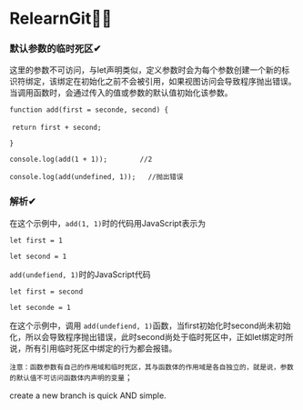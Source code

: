 # RelearnGit🤣🤣

### 默认参数的临时死区✔

这里的参数不可访问，与let声明类似，定义参数时会为每个参数创建一个新的标识符绑定，该绑定在初始化之前不会被引用，如果视图访问会导致程序抛出错误。当调用函数时，会通过传入的值或参数的默认值初始化该参数。

`function add(first = seconde, second) {`

​	`return first + second;`

`}`

`console.log(add(1 + 1));        //2`

`console.log(add(undefined, 1));   //抛出错误`

### 解析✔

在这个示例中，`add(1, 1)`时的代码用JavaScript表示为

`let first = 1`

`let second = 1`



`add(undefiend, 1)`时的JavaScript代码

`let first = second`

`let seconde = 1`

在这个示例中，调用 `add(undefiend, 1)`函数，当first初始化时second尚未初始化，所以会导致程序抛出错误，此时second尚处于临时死区中，正如let绑定时所说，所有引用临时死区中绑定的行为都会报错。



`注意：函数参数有自己的作用域和临时死区，其与函数体的作用域是各自独立的，就是说，参数的默认值不可访问函数体内声明的变量`；

create a new branch is quick AND simple.